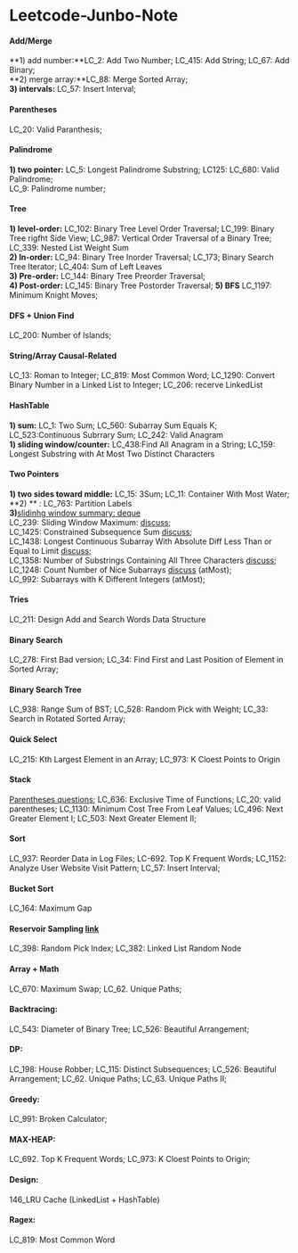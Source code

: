 # Leetcode-Junbo-Note
#### Add/Merge
**1) add number:**LC_2: Add Two Number; LC_415: Add String; LC_67: Add Binary; <br />
**2) merge array:**LC_88: Merge Sorted Array;  <br />
**3) intervals:** LC_57: Insert Interval; 

#### Parentheses
LC_20: Valid Paranthesis; 

#### Palindrome
**1) two pointer:** LC_5: Longest Palindrome Substring; LC125: LC_680: Valid Palindrome;   <br />
LC_9: Palindrome number; 

#### Tree 
**1) level-order:**  LC_102: Binary Tree Level Order Traversal; LC_199: Binary Tree rigfht Side View; LC_987: Vertical Order Traversal of a Binary Tree;  LC_339: Nested List Weight Sum<br />
**2) In-order:** LC_94: Binary Tree Inorder Traversal; LC_173; Binary Search Tree Iterator; LC_404: Sum of Left Leaves<br />
**3) Pre-order:** LC_144: Binary Tree Preorder Traversal; <br />
**4) Post-order:** LC_145: Binary Tree Postorder Traversal; 
**5) BFS** LC_1197: Minimum Knight Moves;

#### DFS + Union Find 
LC_200: Number of Islands;

#### String/Array Causal-Related
LC_13: Roman to Integer; LC_819:  Most Common Word; LC_1290:  Convert Binary Number in a Linked List to Integer; LC_206: recerve LinkedList

#### HashTable
**1) sum:** LC_1: Two Sum; LC_560: Subarray Sum Equals K; LC_523:Continuous Subrrary Sum; LC_242: Valid Anagram <br />
**1) sliding window/counter:**  LC_438:Find All Anagram in a String; LC_159:  Longest Substring with At Most Two Distinct Characters

#### Two Pointers
**1) two sides toward middle:** LC_15: 3Sum; LC_11: Container With Most Water; </br>
**2) ** : LC_763: Partition Labels </br>
**3)**[slidinhg window summary: deque ](https://leetcode.com/problems/longest-continuous-subarray-with-absolute-diff-less-than-or-equal-to-limit/discuss/609771/JavaC%2B%2BPython-Deques-O(N)) <br />
LC_239: Sliding Window Maximum:  [discuss](https://www.geeksforgeeks.org/sliding-window-maximum-maximum-of-all-subarrays-of-size-k/); <br />
LC_1425: Constrained Subsequence Sum [discuss](https://leetcode.com/problems/constrained-subsequence-sum/discuss/597751/JavaC%2B%2BPython-O(N)-Decreasing-Deque); <br />
LC_1438: Longest Continuous Subarray With Absolute Diff Less Than or Equal to Limit [discuss](https://leetcode.com/problems/longest-continuous-subarray-with-absolute-diff-less-than-or-equal-to-limit/discuss/609771/JavaC%2B%2BPython-Deques-O(N)); <br /> 
LC_1358: Number of Substrings Containing All Three Characters [discuss](https://leetcode.com/problems/number-of-substrings-containing-all-three-characters/discuss/516977/JavaC%2B%2BPython-Easy-and-Concise); <br />
LC_1248: Count Number of Nice Subarrays [discuss](https://leetcode.com/problems/count-number-of-nice-subarrays/discuss/419378/JavaC%2B%2BPython-Sliding-Window-O(1)-Space) (atMost); <br />
LC_992: Subarrays with K Different Integers (atMost);



#### Tries
LC_211: Design Add and Search Words Data Structure

#### Binary Search
LC_278: First Bad version; LC_34: Find First and Last Position of Element in Sorted Array;

#### Binary Search Tree
LC_938: Range Sum of BST; LC_528: Random Pick with Weight; LC_33: Search in Rotated Sorted Array;

#### Quick Select
LC_215: Kth Largest Element in an Array; LC_973: K Cloest Points to Origin

#### Stack
[Parentheses questions](#parentheses); LC_636: Exclusive Time of Functions; LC_20: valid parentheses;  LC_1130: Minimum Cost Tree From Leaf Values; LC_496: Next Greater Element I; LC_503: Next Greater Element II;

#### Sort
LC_937: Reorder Data in Log Files; LC-692. Top K Frequent Words; LC_1152: Analyze User Website Visit Pattern; LC_57: Insert Interval; 

#### Bucket Sort
LC_164: Maximum Gap

#### Reservoir Sampling [link](https://zhuanlan.zhihu.com/p/29178293)
LC_398: Random Pick Index; LC_382: Linked List Random Node

####  Array + Math
LC_670: Maximum Swap; LC_62. Unique Paths; 

#### Backtracing:
LC_543: Diameter of Binary Tree; LC_526: Beautiful Arrangement; 

#### DP:
LC_198: House Robber; LC_115: Distinct Subsequences; LC_526: Beautiful Arrangement;  LC_62. Unique Paths; LC_63. Unique Paths II;

#### Greedy:
LC_991: Broken Calculator; 

#### MAX-HEAP:
LC_692. Top K Frequent Words; LC_973: K Cloest Points to Origin;

#### Design:
146_LRU Cache (LinkedList + HashTable)

#### Ragex:
LC_819: Most Common Word




